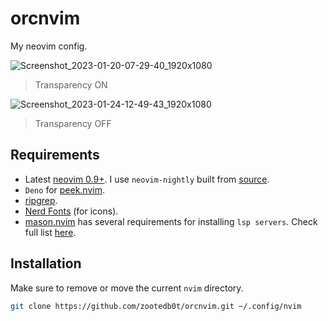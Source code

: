 # orcnvim

My neovim config.

![Screenshot_2023-01-20-07-29-40_1920x1080](https://user-images.githubusercontent.com/62596687/213843838-96d2927a-dcb3-47c9-b9b2-e6ce9fa6ef64.png)

> Transparency ON

![Screenshot_2023-01-24-12-49-43_1920x1080](https://user-images.githubusercontent.com/62596687/214234012-cb628ac7-26bd-4cb8-8f30-180dd9928622.png)

> Transparency OFF

## Requirements

- Latest [neovim 0.9+](https://github.com/neovim/neovim). I use `neovim-nightly` built from [source](https://github.com/neovim/neovim/wiki/Building-Neovim).
- `Deno` for [peek.nvim](https://github.com/toppair/peek.nvim).
- [ripgrep](https://github.com/BurntSushi/ripgrep).
- [Nerd Fonts](https://github.com/ryanoasis/nerd-fonts/) (for icons).
- [mason.nvim](https://github.com/williamboman/mason.nvim) has several requirements for installing `lsp servers`. Check full list [here](https://github.com/williamboman/mason.nvim#requirements).

## Installation

Make sure to remove or move the current `nvim` directory.

```sh
git clone https://github.com/zootedb0t/orcnvim.git ~/.config/nvim
```
